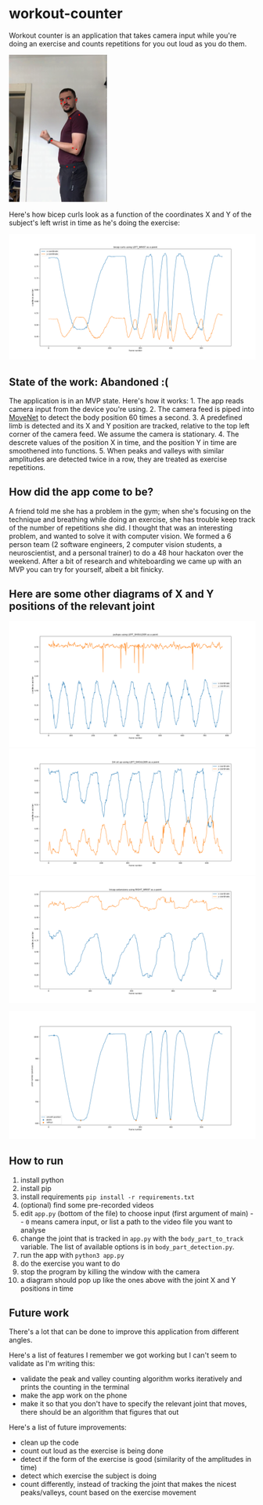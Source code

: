 # workout-counter
Workout counter is an application that takes camera input while you're doing an exercise and counts repetitions for you out loud as you do them.

<img src="./img/body_part_detection.png" width=200>

Here's how bicep curls look as a function of the coordinates X and Y of the subject's left wrist in time as he's doing the exercise:

![bicep curls](./img/bicep_curls.png)

## State of the work: Abandoned :(
The application is in an MVP state. Here's how it works:
    1. The app reads camera input from the device you're using.
    2. The camera feed is piped into [MoveNet](https://www.tensorflow.org/hub/tutorials/movenet) to detect the body position 60 times a second.
    3. A predefined limb is detected and its X and Y position are tracked, relative to the top left corner of the camera feed. We assume the camera is stationary.
    4. The descrete values of the position X in time, and the position Y in time are smoothened into functions.
    5. When peaks and valleys with similar amplitudes are detected twice in a row, they are treated as exercise repetitions.

## How did the app come to be?
A friend told me she has a problem in the gym; when she's focusing on the technique and breathing while doing an exercise, she has trouble keep track of the number of repetitions she did. I thought that was an interesting problem, and wanted to solve it with computer vision. We formed a 6 person team (2 software engineers, 2 computer vision students, a neuroscientist, and a personal trainer) to do a 48 hour hackaton over the weekend. After a bit of research and whiteboarding we came up with an MVP you can try for yourself, albeit a bit finicky.

## Here are some other diagrams of X and Y positions of the relevant joint
![pullups](./img/pullups.png)
![situps](./img/situps.png)
![tricep extensions](./img/tricep_extensions.png)

![bicep curls count](./img/bicep_curls_peaks_and_valleys.png)

## How to run
1. install python
2. install pip
3. install requirements `pip install -r requirements.txt`
4. (optional) find some pre-recorded videos
5. edit `app.py` (bottom of the file) to choose input (first argument of main) -- `0` means camera input, or list a path to the video file you want to analyse
6. change the joint that is tracked in `app.py` with the `body_part_to_track` variable. The list of available options is in `body_part_detection.py`.
7. run the app with `python3 app.py`
8. do the exercise you want to do
9. stop the program by killing the window with the camera
10. a diagram should pop up like the ones above with the joint X and Y positions in time

## Future work
There's a lot that can be done to improve this application from different angles.

Here's a list of features I remember we got working but I can't seem to validate as I'm writing this:
- validate the peak and valley counting algorithm works iteratively and prints the counting in the terminal
- make the app work on the phone
- make it so that you don't have to specify the relevant joint that moves, there should be an algorithm that figures that out

Here's a list of future improvements:
- clean up the code
- count out loud as the exercise is being done
- detect if the form of the exercise is good (similarity of the amplitudes in time)
- detect which exercise the subject is doing
- count differently, instead of tracking the joint that makes the nicest peaks/valleys, count based on the exercise movement
